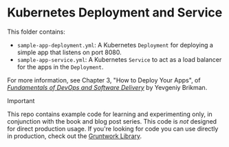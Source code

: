 # Kubernetes Deployment and Service

This folder contains:

* `sample-app-deployment.yml`: A Kubernetes `Deployment` for deploying a simple app that listens on port 8080.
* `sample-app-service.yml`: A Kubernetes `Service` to act as a load balancer for the apps in the `Deployment`.

For more information, see Chapter 3, "How to Deploy Your Apps", of
[_Fundamentals of DevOps and Software Delivery_](https://www.fundamentals-of-devops.com) by Yevgeniy Brikman.

> [!IMPORTANT]  
> This repo contains example code for learning and experimenting only, in conjunction with the book and blog post
> series. This code is _not_ designed for direct production usage. If you're looking for code you can use directly in
> production, check out the [Gruntwork Library](https://www.gruntwork.io/products/library).
